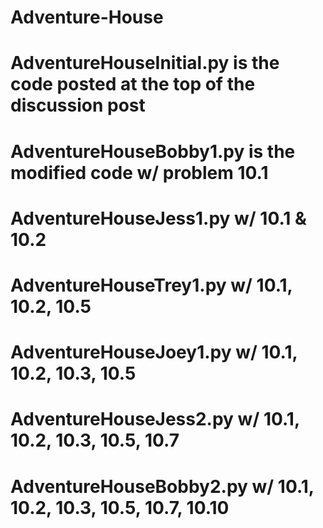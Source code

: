 # Adventure-House
# AdventureHouseInitial.py is the code posted at the top of the discussion post
# AdventureHouseBobby1.py is the modified code w/ problem 10.1
# AdventureHouseJess1.py w/ 10.1 & 10.2
# AdventureHouseTrey1.py w/ 10.1, 10.2, 10.5
# AdventureHouseJoey1.py w/ 10.1, 10.2, 10.3, 10.5
# AdventureHouseJess2.py w/ 10.1, 10.2, 10.3, 10.5, 10.7
# AdventureHouseBobby2.py w/ 10.1, 10.2, 10.3, 10.5, 10.7, 10.10

